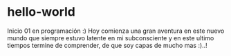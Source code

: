 # hello-world
Inicio 01 en programación :)
Hoy comienza una gran aventura en este nuevo mundo que siempre estuvo latente en mi subconsciente y en este ultimo tiempos termine de comprender,  de que soy capas de mucho mas :)..!
